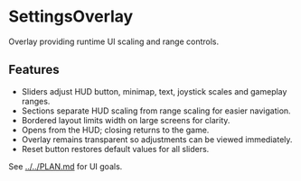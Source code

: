# SettingsOverlay

Overlay providing runtime UI scaling and range controls.

## Features

- Sliders adjust HUD button, minimap, text, joystick scales and gameplay ranges.
- Sections separate HUD scaling from range scaling for easier navigation.
- Bordered layout limits width on large screens for clarity.
- Opens from the HUD; closing returns to the game.
- Overlay remains transparent so adjustments can be viewed immediately.
- Reset button restores default values for all sliders.

See [../../PLAN.md](../../PLAN.md) for UI goals.
